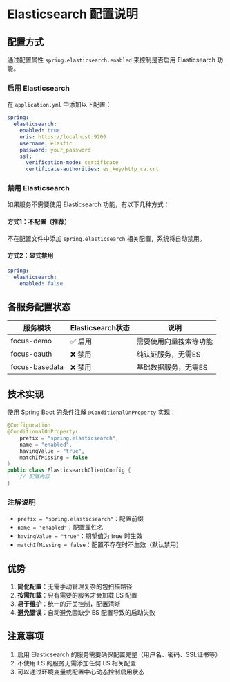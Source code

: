 # Elasticsearch 配置说明

## 配置方式

通过配置属性 `spring.elasticsearch.enabled` 来控制是否启用 Elasticsearch 功能。

### 启用 Elasticsearch

在 `application.yml` 中添加以下配置：

```yaml
spring:
  elasticsearch:
    enabled: true
    uris: https://localhost:9200
    username: elastic
    password: your_password
    ssl:
      verification-mode: certificate
      certificate-authorities: es_key/http_ca.crt
```

### 禁用 Elasticsearch

如果服务不需要使用 Elasticsearch 功能，有以下几种方式：

#### 方式1：不配置（推荐）
不在配置文件中添加 `spring.elasticsearch` 相关配置，系统将自动禁用。

#### 方式2：显式禁用
```yaml
spring:
  elasticsearch:
    enabled: false
```

## 各服务配置状态

| 服务模块 | Elasticsearch状态 | 说明 |
|---------|------------------|------|
| focus-demo | ✅ 启用 | 需要使用向量搜索等功能 |
| focus-oauth | ❌ 禁用 | 纯认证服务，无需ES |
| focus-basedata | ❌ 禁用 | 基础数据服务，无需ES |

## 技术实现

使用 Spring Boot 的条件注解 `@ConditionalOnProperty` 实现：

```java
@Configuration
@ConditionalOnProperty(
    prefix = "spring.elasticsearch", 
    name = "enabled", 
    havingValue = "true", 
    matchIfMissing = false
)
public class ElasticsearchClientConfig {
    // 配置内容
}
```

### 注解说明
- `prefix = "spring.elasticsearch"`：配置前缀
- `name = "enabled"`：配置属性名
- `havingValue = "true"`：期望值为 true 时生效
- `matchIfMissing = false`：配置不存在时不生效（默认禁用）

## 优势

1. **简化配置**：无需手动管理复杂的包扫描路径
2. **按需加载**：只有需要的服务才会加载 ES 配置
3. **易于维护**：统一的开关控制，配置清晰
4. **避免错误**：自动避免因缺少 ES 配置导致的启动失败

## 注意事项

1. 启用 Elasticsearch 的服务需要确保配置完整（用户名、密码、SSL证书等）
2. 不使用 ES 的服务无需添加任何 ES 相关配置
3. 可以通过环境变量或配置中心动态控制启用状态 